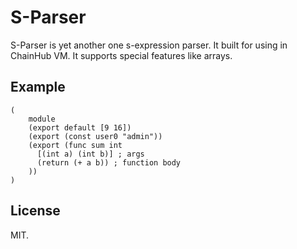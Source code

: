 # S-Parser

S-Parser is yet another one s-expression parser. It built for using in ChainHub VM.
It supports special features like arrays.

## Example

```
(
    module
    (export default [9 16])
    (export (const user0 "admin"))
    (export (func sum int
      [(int a) (int b)] ; args
      (return (+ a b)) ; function body
    ))
)
```

## License

MIT.
